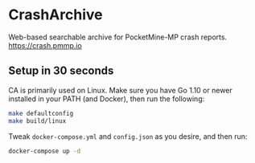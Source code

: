 # CrashArchive

Web-based searchable archive for PocketMine-MP crash reports. https://crash.pmmp.io

## Setup in 30 seconds
CA is primarily used on Linux.
Make sure you have Go 1.10 or newer installed in your PATH (and Docker), then run the following:
```sh
make defaultconfig
make build/linux
```
Tweak `docker-compose.yml` and `config.json` as you desire, and then run:
```sh
docker-compose up -d
```

